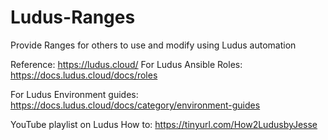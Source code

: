 # Ludus-Ranges
Provide Ranges for others to use and modify using Ludus automation

Reference: https://ludus.cloud/
For Ludus Ansible Roles: https://docs.ludus.cloud/docs/roles

For Ludus Environment guides: https://docs.ludus.cloud/docs/category/environment-guides

YouTube playlist on Ludus How to: https://tinyurl.com/How2LudusbyJesse

